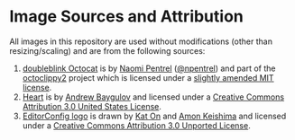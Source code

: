 # Image Sources and Attribution

All images in this repository are used without modifications (other than resizing/scaling) and are from the following
sources:

1. [doubleblink Octocat] is by [Naomi Pentrel] ([@npentrel]) and part of the [octoclippy2] project which is licensed under a
   [slightly amended MIT license].
1. [Heart] is by [Andrew Baygulov] and licensed under a [Creative Commons Attribution 3.0 United States License].
1. [EditorConfig logo] is drawn by [Kat On] and [Amon Keishima] and licensed under a
   [Creative Commons Attribution 3.0 Unported License].

<!-- doubleblink Octocat, ocdb.gif -->
[doubleblink Octocat]: https://github.com/zbeekman/EditorConfig-Action/raw/master/assets/ocdb.gif
[Naomi Pentrel]: https://blog.naomi.codes
[@npentrel]: https://github.com/npentrel
[octoclippy2]: https://github.com/npentrel/octoclippy2
[slightly amended MIT license]: https://github.com/npentrel/octoclippy2/blob/0e22f9c72b6369c0d9c7499d55cd153f360ed295/LICENSE.md

<!-- Heart, sqhr.svg -->
[Heart]: https://github.com/zbeekman/EditorConfig-Action/raw/master/assets/sqhr.svg
[Andrew Baygulov]: https://medium.com/@abaygulov
[Creative Commons Attribution 3.0 United States License]: https://creativecommons.org/licenses/by/3.0/us/legalcode

<!-- EditorConfig, ecl.png -->
[EditorConfig logo]: https://github.com/zbeekman/EditorConfig-Action/raw/master/assets/ecl.png
[Kat On]: https://squirrelmuffins.com/
[Amon Keishima]: https://pittankopta.net/
[Creative Commons Attribution 3.0 Unported License]: https://creativecommons.org/licenses/by/3.0/legalcode
